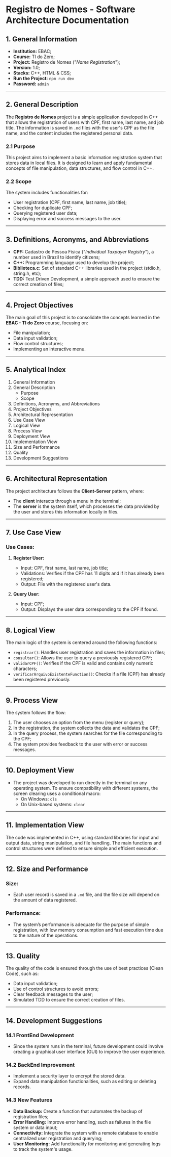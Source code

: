 # Registro de Nomes - Software Architecture Documentation

## 1. General Information
- **Institution:** EBAC;
- **Course:** TI do Zero;
- **Project:** Registro de Nomes ("_Name Registration_");
- **Version:** 1.0;
- **Stacks:** C++, HTML & CSS;
- **Run the Project:** `npm run dev`
- **Password:** `admin`

---

## 2. General Description

The **Registro de Nomes** project is a simple application developed in C++ that allows the registration of users with CPF, first name, last name, and job title. The information is saved in `.md` files with the user's CPF as the file name, and the content includes the registered personal data.

### 2.1 Purpose

This project aims to implement a basic information registration system that stores data in local files. It is designed to learn and apply fundamental concepts of file manipulation, data structures, and flow control in C++.

### 2.2 Scope

The system includes functionalities for:
- User registration (CPF, first name, last name, job title);
- Checking for duplicate CPF;
- Querying registered user data;
- Displaying error and success messages to the user.

---

## 3. Definitions, Acronyms, and Abbreviations

- **CPF:** Cadastro de Pessoa Física ("_Individual Taxpayer Registry_"), a number used in Brazil to identify citizens;
- **C++:** Programming language used to develop the project;
- **Biblioteca.c:** Set of standard C++ libraries used in the project (stdio.h, string.h, etc);
- **TDD:** Test Driven Development, a simple approach used to ensure the correct creation of files;

---

## 4. Project Objectives

The main goal of this project is to consolidate the concepts learned in the **EBAC - TI do Zero** course, focusing on:
- File manipulation;
- Data input validation;
- Flow control structures;
- Implementing an interactive menu.

---

## 5. Analytical Index

1. General Information
2. General Description
   - Purpose
   - Scope
3. Definitions, Acronyms, and Abbreviations
4. Project Objectives
5. Architectural Representation
6. Use Case View
7. Logical View
8. Process View
9. Deployment View
10. Implementation View
11. Size and Performance
12. Quality
13. Development Suggestions

---

## 6. Architectural Representation

The project architecture follows the **Client-Server** pattern, where:
- The **client** interacts through a menu in the terminal;
- The **server** is the system itself, which processes the data provided by the user and stores this information locally in files.

---

## 7. Use Case View

### Use Cases:
1. **Register User:**
   - Input: CPF, first name, last name, job title;
   - Validations: Verifies if the CPF has 11 digits and if it has already been registered;
   - Output: File with the registered user's data.

2. **Query User:**
   - Input: CPF;
   - Output: Displays the user data corresponding to the CPF if found.

---

## 8. Logical View

The main logic of the system is centered around the following functions:

- `registrar()`: Handles user registration and saves the information in files;
- `consultar()`: Allows the user to query a previously registered CPF;
- `validarCPF()`: Verifies if the CPF is valid and contains only numeric characters;
- `verificarArquivoExistenteFunction()`: Checks if a file (CPF) has already been registered previously.

---

## 9. Process View

The system follows the flow:
1. The user chooses an option from the menu (register or query);
2. In the registration, the system collects the data and validates the CPF;
3. In the query process, the system searches for the file corresponding to the CPF;
4. The system provides feedback to the user with error or success messages.

---

## 10. Deployment View

- The project was developed to run directly in the terminal on any operating system. To ensure compatibility with different systems, the screen clearing uses a conditional macro:
  - On Windows: `cls`
  - On Unix-based systems: `clear`

---

## 11. Implementation View

The code was implemented in C++, using standard libraries for input and output data, string manipulation, and file handling. The main functions and control structures were defined to ensure simple and efficient execution.

---

## 12. Size and Performance

### Size:
- Each user record is saved in a `.md` file, and the file size will depend on the amount of data registered.

### Performance:
- The system’s performance is adequate for the purpose of simple registration, with low memory consumption and fast execution time due to the nature of the operations.

---

## 13. Quality

The quality of the code is ensured through the use of best practices (Clean Code), such as:
- Data input validation;
- Use of control structures to avoid errors;
- Clear feedback messages to the user;
- Simulated TDD to ensure the correct creation of files.

---

## 14. Development Suggestions

### 14.1 FrontEnd Development
- Since the system runs in the terminal, future development could involve creating a graphical user interface (GUI) to improve the user experience.

### 14.2 BackEnd Improvement
- Implement a security layer to encrypt the stored data.
- Expand data manipulation functionalities, such as editing or deleting records.

### 14.3 New Features
- **Data Backup:** Create a function that automates the backup of registration files;
- **Error Handling:** Improve error handling, such as failures in the file system or data input;
- **Connectivity:** Integrate the system with a remote database to enable centralized user registration and querying;
- **User Monitoring:** Add functionality for monitoring and generating logs to track the system's usage.
